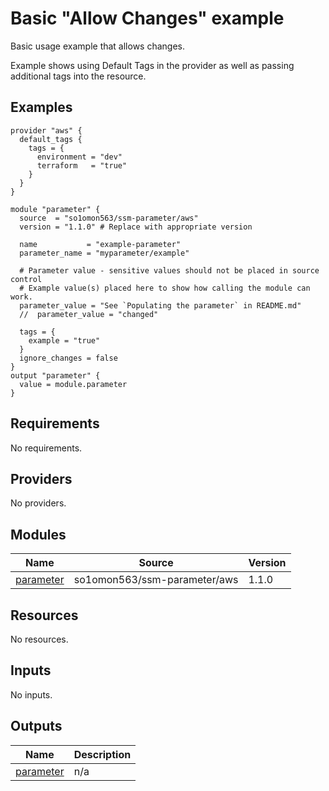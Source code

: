 # Basic "Allow Changes" example

Basic usage example that allows changes.

Example shows using Default Tags in the provider as well as passing additional tags into the resource.
<!-- BEGINNING OF PRE-COMMIT-TERRAFORM DOCS HOOK -->


## Examples

```hcl
provider "aws" {
  default_tags {
    tags = {
      environment = "dev"
      terraform   = "true"
    }
  }
}

module "parameter" {
  source  = "so1omon563/ssm-parameter/aws"
  version = "1.1.0" # Replace with appropriate version

  name           = "example-parameter"
  parameter_name = "myparameter/example"

  # Parameter value - sensitive values should not be placed in source control
  # Example value(s) placed here to show how calling the module can work.
  parameter_value = "See `Populating the parameter` in README.md"
  //  parameter_value = "changed"

  tags = {
    example = "true"
  }
  ignore_changes = false
}
output "parameter" {
  value = module.parameter
}
```

## Requirements

No requirements.

## Providers

No providers.

## Modules

| Name | Source | Version |
|------|--------|---------|
| <a name="module_parameter"></a> [parameter](#module\_parameter) | so1omon563/ssm-parameter/aws | 1.1.0 |

## Resources

No resources.

## Inputs

No inputs.

## Outputs

| Name | Description |
|------|-------------|
| <a name="output_parameter"></a> [parameter](#output\_parameter) | n/a |


<!-- END OF PRE-COMMIT-TERRAFORM DOCS HOOK -->
